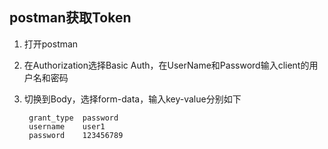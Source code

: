 ## postman获取Token ##

1. 打开postman

2. 在Authorization选择Basic Auth，在UserName和Password输入client的用户名和密码

3. 切换到Body，选择form-data，输入key-value分别如下

	    grant_type 	password
	    username 	user1
	    password 	123456789